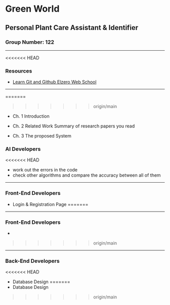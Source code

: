 # Green World
## Personal Plant Care Assistant & Identifier
### Group Number: 122

***

<<<<<<< HEAD
### Resources
- [Learn Git and Github Elzero Web School 
](https://www.youtube.com/playlist?list=PLDoPjvoNmBAw4eOj58MZPakHjaO3frVMF)

***
=======
>>>>>>> origin/main
- Ch. 1 Introduction

- Ch. 2 Related Work Summary of research papers you read

- Ch. 3 The proposed System

### AI Developers

<<<<<<< HEAD
- work out the errors in the code
- check other algorithms and compare the accuracy between all of them

***
### Front-End Developers

- Login & Registration Page
=======
***
### Front-End Developers

- 
>>>>>>> origin/main

***
### Back-End Developers

<<<<<<< HEAD
- Database Design
=======
- Database Design
>>>>>>> origin/main
